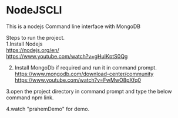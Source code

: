 # NodeJSCLI
This is a nodejs Command line interface with MongoDB

Steps to run the project.</br>
1.Install Nodejs</br>
https://nodejs.org/en/</br>
https://www.youtube.com/watch?v=gHuIKptS0Qg</br>

2. Install MongoDb if required and run it in command prompt.</br>
https://www.mongodb.com/download-center/community</br>
https://www.youtube.com/watch?v=FwMwO8pXfq0</br>

3.open the project directory in command prompt and type the below command
 npm link.</br>
 
4.watch "prahemDemo" for demo.</br>




